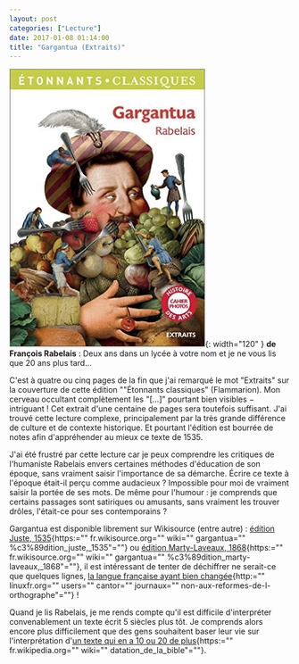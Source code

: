```yaml
---
layout: post
categories: ["Lecture"]
date: 2017-01-08 01:14:00
title: "Gargantua (Extraits)"
---
```


![couverture](/assets/images/couv_lecture/gargantua.webp){: width="120" } **de François Rabelais** : Deux ans dans un lycée à votre
nom et je ne vous lis que 20 ans plus tard…

C'est à quatre ou cinq pages de la fin que j'ai remarqué le mot
"Extraits" sur la couverture de cette édition \"\"Étonnants
classiques" (Flammarion). Mon cerveau occultant complètement les
"\[…\]" pourtant bien visibles − intriguant ! Cet extrait d'une
centaine de pages sera toutefois suffisant. J'ai trouvé cette lecture
complexe, principalement par la très grande différence de culture et de
contexte historique. Et pourtant l'édition est bourrée de notes afin
d'appréhender au mieux ce texte de 1535.

J'ai été frustré par cette lecture car je peux comprendre les critiques
de l'humaniste Rabelais envers certaines méthodes d'éducation de son
époque, sans vraiment saisir l'importance de sa démarche. Écrire ce
texte à l'époque était-il perçu comme audacieux ? Impossible pour moi de
vraiment saisir la portée de ses mots. De même pour l'humour : je
comprends que certains passages sont satiriques ou amusants, sans
vraiment les trouver drôles, l'était-ce pour ses contemporains ?

Gargantua est disponible librement sur Wikisource (entre autre) :
[édition Juste, 1535](){https:="" fr.wikisource.org="" wiki=""
gargantua="" %c3%89dition_juste,_1535"=""} ou [édition Marty-Laveaux,
1868](){https:="" fr.wikisource.org="" wiki="" gargantua=""
%c3%89dition_marty-laveaux,_1868"=""}, il est intéressant de tenter
de déchiffrer ne serait-ce que quelques lignes, [la langue française
ayant bien changée](){http:="" linuxfr.org="" users="" cantor=""
journaux="" non-aux-reformes-de-l-orthographe"=""} !

Quand je lis Rabelais, je me rends compte qu'il est difficile
d'interpréter convenablement un texte écrit 5 siècles plus tôt. Je
comprends alors encore plus difficilement que des gens souhaitent baser
leur vie sur l'interprétation d'[un texte qui en a 10 ou 20 de
plus](){https:="" fr.wikipedia.org="" wiki=""
datation_de_la_bible"=""}.


